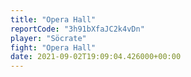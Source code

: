 ```yaml
---
title: "Opera Hall"
reportCode: "3h91bXfaJC2k4vDn"
player: "Söcrate"
fight: "Opera Hall"
date: 2021-09-02T19:09:04.426000+00:00
---
```

